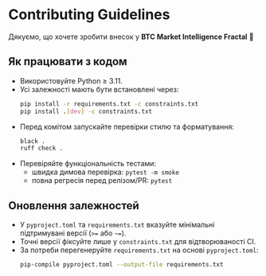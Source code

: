 # Contributing Guidelines

Дякуємо, що хочете зробити внесок у **BTC Market Intelligence Fractal** 🚀

## Як працювати з кодом
- Використовуйте Python ≥ 3.11.
- Усі залежності мають бути встановлені через:
  ```bash
  pip install -r requirements.txt -c constraints.txt
  pip install .[dev] -c constraints.txt
  ```
- Перед комітом запускайте перевірки стилю та форматування:
  ```bash
  black .
  ruff check .
  ```
- Перевіряйте функціональність тестами:
  - швидка димова перевірка: `pytest -m smoke`
  - повна регресія перед релізом/PR: `pytest`

## Оновлення залежностей
- У `pyproject.toml` та `requirements.txt` вказуйте мінімальні підтримувані версії (`>=` або `~=`).
- Точні версії фіксуйте лише у `constraints.txt` для відтворюваності CI.
- За потреби перегенеруйте `requirements.txt` на основі `pyproject.toml`:
  ```bash
  pip-compile pyproject.toml --output-file requirements.txt
  ```

